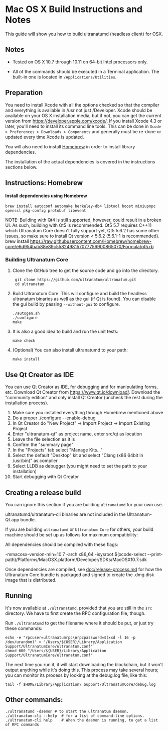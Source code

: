 Mac OS X Build Instructions and Notes
====================================
This guide will show you how to build ultranatumd (headless client) for OSX.

Notes
-----

* Tested on OS X 10.7 through 10.11 on 64-bit Intel processors only.

* All of the commands should be executed in a Terminal application. The
built-in one is located in `/Applications/Utilities`.

Preparation
-----------

You need to install Xcode with all the options checked so that the compiler
and everything is available in /usr not just /Developer. Xcode should be
available on your OS X installation media, but if not, you can get the
current version from https://developer.apple.com/xcode/. If you install
Xcode 4.3 or later, you'll need to install its command line tools. This can
be done in `Xcode > Preferences > Downloads > Components` and generally must
be re-done or updated every time Xcode is updated.

You will also need to install [Homebrew](http://brew.sh) in order to install library
dependencies.

The installation of the actual dependencies is covered in the instructions
sections below.

Instructions: Homebrew
----------------------

#### Install dependencies using Homebrew

    brew install autoconf automake berkeley-db4 libtool boost miniupnpc openssl pkg-config protobuf libevent

NOTE: Building with Qt4 is still supported, however, could result in a broken UI. As such, building with Qt5 is recommended. Qt5 5.7 requires C++11 which Ultranatum Core doesn't fully support yet, Qt5 5.6.2 has some other issues, so make sure to install Qt version < 5.6.2 (5.6.1-1 is recommended).
    brew install https://raw.githubusercontent.com/Homebrew/homebrew-core/e6d954bab88e89c5582498157077756900865070/Formula/qt5.rb

### Building Ultranatum Core

1. Clone the GitHub tree to get the source code and go into the directory.

        git clone https://github.com/ultranatum/ultranatum.git
        cd ultranatum

2.  Build Ultranatum Core:
    This will configure and build the headless ultranatum binaries as well as the gui (if Qt is found).
    You can disable the gui build by passing `--without-gui` to configure.

        ./autogen.sh
        ./configure
        make

3.  It is also a good idea to build and run the unit tests:

        make check

4.  (Optional) You can also install ultranatumd to your path:

        make install

Use Qt Creator as IDE
------------------------
You can use Qt Creator as IDE, for debugging and for manipulating forms, etc.
Download Qt Creator from https://www.qt.io/download/. Download the "community edition" and only install Qt Creator (uncheck the rest during the installation process).

1. Make sure you installed everything through Homebrew mentioned above
2. Do a proper ./configure --enable-debug
3. In Qt Creator do "New Project" -> Import Project -> Import Existing Project
4. Enter "ultranatum-qt" as project name, enter src/qt as location
5. Leave the file selection as it is
6. Confirm the "summary page"
7. In the "Projects" tab select "Manage Kits..."
8. Select the default "Desktop" kit and select "Clang (x86 64bit in /usr/bin)" as compiler
9. Select LLDB as debugger (you might need to set the path to your installation)
10. Start debugging with Qt Creator

Creating a release build
------------------------
You can ignore this section if you are building `ultranatumd` for your own use.

ultranatumd/ultranatum-cli binaries are not included in the Ultranatum-Qt.app bundle.

If you are building `ultranatumd` or `Ultranatum Core` for others, your build machine should be set up
as follows for maximum compatibility:

All dependencies should be compiled with these flags:

 -mmacosx-version-min=10.7
 -arch x86_64
 -isysroot $(xcode-select --print-path)/Platforms/MacOSX.platform/Developer/SDKs/MacOSX10.7.sdk

Once dependencies are compiled, see [doc/release-process.md](release-process.md) for how the Ultranatum Core
bundle is packaged and signed to create the .dmg disk image that is distributed.

Running
-------

It's now available at `./ultranatumd`, provided that you are still in the `src`
directory. We have to first create the RPC configuration file, though.

Run `./ultranatumd` to get the filename where it should be put, or just try these
commands:

    echo -e "rpcuser=ultranatumrpc\nrpcpassword=$(xxd -l 16 -p /dev/urandom)" > "/Users/${USER}/Library/Application Support/UltranatumCore/ultranatum.conf"
    chmod 600 "/Users/${USER}/Library/Application Support/UltranatumCore/ultranatum.conf"

The next time you run it, it will start downloading the blockchain, but it won't
output anything while it's doing this. This process may take several hours;
you can monitor its process by looking at the debug.log file, like this:

    tail -f $HOME/Library/Application\ Support/UltranatumCore/debug.log

Other commands:
-------

    ./ultranatumd -daemon # to start the ultranatum daemon.
    ./ultranatum-cli --help  # for a list of command-line options.
    ./ultranatum-cli help    # When the daemon is running, to get a list of RPC commands
